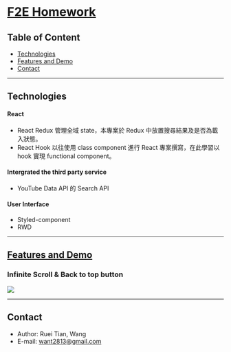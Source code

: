 # [F2E Homework](https://ruei-tian.github.io/F2E_UrMart/)

## Table of Content
* [Technologies](#Technologies)
* [Features and Demo](#Features-and-Demo)
* [Contact](#Contact)

---
## Technologies

#### React
* React Redux 
管理全域 state，本專案於 Redux 中放置搜尋結果及是否為載入狀態。
* React Hook
 以往使用 class component 進行 React 專案撰寫，在此學習以 hook 實現 functional component。 

#### Intergrated the third party service
* YouTube Data API 的 Search API 

#### User Interface
* Styled-component
* RWD

---
## [Features and Demo](https://ruei-tian.github.io/F2E_UrMart/)

### Infinite Scroll & Back to top button
![](https://i.imgur.com/vQMnHHu.gif)



--- 
## Contact
- Author: Ruei Tian, Wang
- E-mail: [want2813@gmail.com](mailto:want2813@gmail.com)
